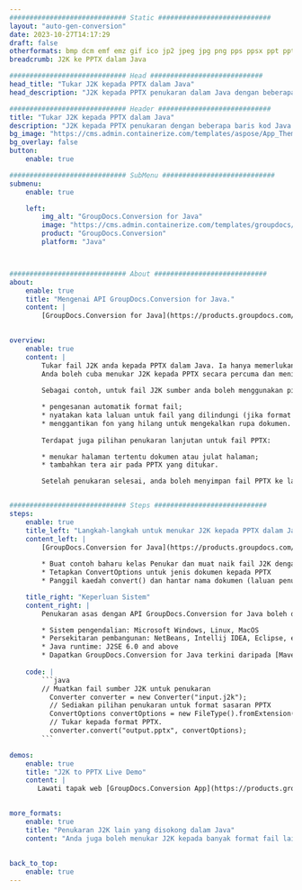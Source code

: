 ```yaml
---
############################# Static ############################
layout: "auto-gen-conversion"
date: 2023-10-27T14:17:29
draft: false
otherformats: bmp dcm emf emz gif ico jp2 jpeg jpg png pps ppsx ppt pptx psb psd svg svgz tga tif tiff webp wmf wmz
breadcrumb: J2K ke PPTX dalam Java

############################# Head ############################
head_title: "Tukar J2K kepada PPTX dalam Java"
head_description: "J2K kepada PPTX penukaran dalam Java dengan beberapa baris kod. Tukar lebih 160 format fail menggunakan API penukaran dokumen GroupDocs untuk Java"

############################# Header ############################
title: "Tukar J2K kepada PPTX dalam Java"
description: "J2K kepada PPTX penukaran dengan beberapa baris kod Java."
bg_image: "https://cms.admin.containerize.com/templates/aspose/App_Themes/V3/images/bg/header1.png"
bg_overlay: false
button:
    enable: true

############################# SubMenu ############################
submenu:
    enable: true

    left:
        img_alt: "GroupDocs.Conversion for Java"
        image: "https://cms.admin.containerize.com/templates/groupdocs/images/product-logos/90x90-noborder/groupdocs-conversion-java.png"
        product: "GroupDocs.Conversion"
        platform: "Java"



############################# About ############################
about:
    enable: true
    title: "Mengenai API GroupDocs.Conversion for Java."
    content: |
        [GroupDocs.Conversion for Java](https://products.groupdocs.com/conversion/java/) ialah API penukaran format fail lanjutan untuk menukar antara imej popular dan format dokumen seperti Microsoft Office, OpenDocument, PDF, HTML, e-mel, CAD. dan banyak lagi dengan hanya beberapa baris kod. API asli secara automatik mengesan format dokumen asal dan menawarkan banyak pilihan untuk menyesuaikan dokumen yang ditukar. Bersama-sama dengan fungsi mengekstrak maklumat daripada dokumen, ia juga menyokong caching hasil penukaran ke cakera tempatan secara lalai. Walau bagaimanapun, sebarang jenis storan cache boleh disokong dengan melaksanakan antara muka yang sesuai - Amazon S3, Dropbox, Google Drive, Windows Azure, Reddis atau mana-mana yang lain.
    

overview:
    enable: true
    content: |
        Tukar fail J2K anda kepada PPTX dalam Java. Ia hanya memerlukan beberapa baris kod Java pada mana-mana platform pilihan anda, seperti Windows, Linux, macOS.
        Anda boleh cuba menukar J2K kepada PPTX secara percuma dan menilai kualiti hasil penukaran. Bersama-sama dengan skrip penukaran fail mudah, anda boleh mencuba pilihan yang lebih canggih untuk memuatkan fail sumber J2K dan menyimpan output PPTX. 
        
        Sebagai contoh, untuk fail J2K sumber anda boleh menggunakan pilihan pemuatan berikut:

        * pengesanan automatik format fail;
        * nyatakan kata laluan untuk fail yang dilindungi (jika format fail menyokongnya);
        * menggantikan fon yang hilang untuk mengekalkan rupa dokumen.
        
        Terdapat juga pilihan penukaran lanjutan untuk fail PPTX:

        * menukar halaman tertentu dokumen atau julat halaman;
        * tambahkan tera air pada PPTX yang ditukar.

        Setelah penukaran selesai, anda boleh menyimpan fail PPTX ke laluan fail setempat anda atau ke mana-mana storan pihak ketiga seperti FTP, Amazon S3, Google Drive, Dropbox dll. Sila ambil perhatian - untuk menukar J2K kepada PPTX, anda tidak perlu memasang sebarang perisian tambahan, seperti MS Office, Open Office, Adobe Acrobat Reader dsb.


############################# Steps ############################
steps:
    enable: true
    title_left: "Langkah-langkah untuk menukar J2K kepada PPTX dalam Java"
    content_left: |
        [GroupDocs.Conversion for Java](https://products.groupdocs.com/conversion/java/) membenarkan pembangun menukar fail J2K kepada PPTX dengan mudah dengan beberapa baris kod.
        
        * Buat contoh baharu kelas Penukar dan muat naik fail J2K dengan laluan penuh
        * Tetapkan ConvertOptions untuk jenis dokumen kepada PPTX
        * Panggil kaedah convert() dan hantar nama dokumen (laluan penuh) dan format (PPTX) sebagai parameter

    title_right: "Keperluan Sistem"
    content_right: |
        Penukaran asas dengan API GroupDocs.Conversion for Java boleh dilakukan dengan hanya beberapa baris kod. API kami disokong pada semua platform dan sistem pengendalian utama. Sebelum melaksanakan kod di bawah, pastikan anda mempunyai prasyarat berikut dipasang pada sistem anda.

        * Sistem pengendalian: Microsoft Windows, Linux, MacOS
        * Persekitaran pembangunan: NetBeans, Intellij IDEA, Eclipse, etc.
        * Java runtime: J2SE 6.0 and above
        * Dapatkan GroupDocs.Conversion for Java terkini daripada [Maven](https://repository.groupdocs.com/webapp/#/artifacts/browse/tree/General/repo/com/groupdocs/groupdocs-conversion)
         
    code: |
        ```java    
        // Muatkan fail sumber J2K untuk penukaran
          Converter converter = new Converter("input.j2k");
          // Sediakan pilihan penukaran untuk format sasaran PPTX
          ConvertOptions convertOptions = new FileType().fromExtension("pptx").getConvertOptions();
          // Tukar kepada format PPTX.
          converter.convert("output.pptx", convertOptions);
        ```

demos:
    enable: true
    title: "J2K to PPTX Live Demo"
    content: |
       Lawati tapak web [GroupDocs.Conversion App](https://products.groupdocs.app/conversion/family) kami dan cuba J2K kepada PPTX penukaran sekarang. Demo percuma mempunyai faedah berikut
          

more_formats:
    enable: true
    title: "Penukaran J2K lain yang disokong dalam Java"
    content: "Anda juga boleh menukar J2K kepada banyak format fail lain. Sila lihat senarai di bawah."
       
       
back_to_top:
    enable: true
---
```

